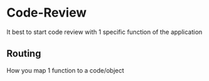 # Code-Review
It best to start code review with 1 specific function of the application
## Routing
How you map 1 function to a code/object
